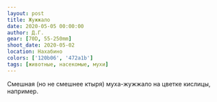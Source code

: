 ```yaml
---
layout: post
title: Жужжало
date: 2020-05-05 00:00:00
author: Д.Г.
gear: [70D, 55-250mm]
shoot_date: 2020-05-02
location: Нахабино
colors: ['120b06', '472a1b']
tags: [животные, насекомые, мухи]
---
```

Смешная (но не смешнее ктыря) муха-жужжало на цветке кислицы, например.
